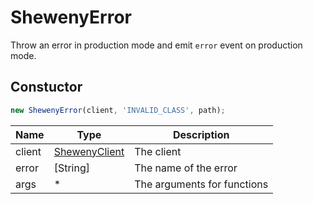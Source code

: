# ShewenyError

Throw an error in production mode and emit `error` event on production mode.

## Constuctor

```js [Javascript CJS]
new ShewenyError(client, 'INVALID_CLASS', path);
```

| Name   | Type                                        | Description                 |
| ------ | ------------------------------------------- | --------------------------- |
| client | [ShewenyClient](../client/ShewenyClient.md) | The client                  |
| error  | [String]                                    | The name of the error       |
| args   | \*                                          | The arguments for functions |
